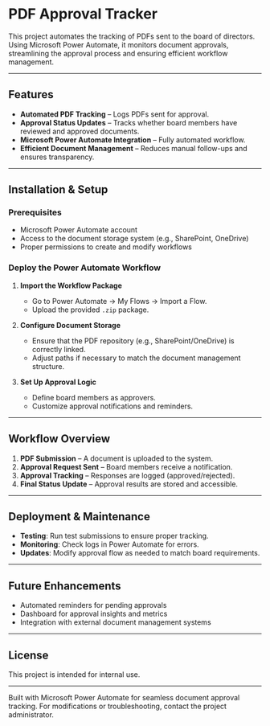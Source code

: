 # PDF Approval Tracker  

This project automates the tracking of PDFs sent to the board of directors. Using Microsoft Power Automate, it monitors document approvals, streamlining the approval process and ensuring efficient workflow management.  

---

## Features  
- **Automated PDF Tracking** – Logs PDFs sent for approval.  
- **Approval Status Updates** – Tracks whether board members have reviewed and approved documents.  
- **Microsoft Power Automate Integration** – Fully automated workflow.  
- **Efficient Document Management** – Reduces manual follow-ups and ensures transparency.  

---

## Installation & Setup  

### Prerequisites  
- Microsoft Power Automate account  
- Access to the document storage system (e.g., SharePoint, OneDrive)  
- Proper permissions to create and modify workflows  

### Deploy the Power Automate Workflow  
1. **Import the Workflow Package**  
   - Go to Power Automate → My Flows → Import a Flow.  
   - Upload the provided `.zip` package.  

2. **Configure Document Storage**  
   - Ensure that the PDF repository (e.g., SharePoint/OneDrive) is correctly linked.  
   - Adjust paths if necessary to match the document management structure.  

3. **Set Up Approval Logic**  
   - Define board members as approvers.  
   - Customize approval notifications and reminders.  

---

## Workflow Overview  
1. **PDF Submission** – A document is uploaded to the system.  
2. **Approval Request Sent** – Board members receive a notification.  
3. **Approval Tracking** – Responses are logged (approved/rejected).  
4. **Final Status Update** – Approval results are stored and accessible.  

---

## Deployment & Maintenance  
- **Testing**: Run test submissions to ensure proper tracking.  
- **Monitoring**: Check logs in Power Automate for errors.  
- **Updates**: Modify approval flow as needed to match board requirements.  

---

## Future Enhancements  
- Automated reminders for pending approvals  
- Dashboard for approval insights and metrics  
- Integration with external document management systems  

---

## License  
This project is intended for internal use.  

---

Built with Microsoft Power Automate for seamless document approval tracking. For modifications or troubleshooting, contact the project administrator.  

